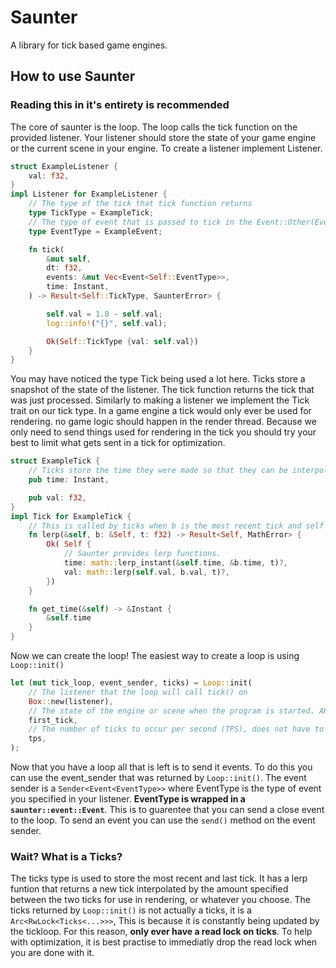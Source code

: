# Saunter

A library for tick based game engines.

## How to use Saunter

### Reading this in it's entirety is recommended

The core of saunter is the loop. The loop calls the tick function on the provided listener. Your listener should store the state of your game engine or the current scene in your engine. To create a listener implement Listener.

```rust
struct ExampleListener {
    val: f32,
}
impl Listener for ExampleListener {
    // The type of the tick that tick function returns
    type TickType = ExampleTick; 
    // The type of event that is passed to tick in the Event::Other(EventType) variant
    type EventType = ExampleEvent;

    fn tick(
        &mut self,
        dt: f32,
        events: &mut Vec<Event<Self::EventType>>,
        time: Instant,
    ) -> Result<Self::TickType, SaunterError> {

        self.val = 1.0 - self.val;
        log::info!("{}", self.val);

        Ok(Self::TickType {val: self.val})
    }
}
```

You may have noticed the type Tick being used a lot here. Ticks store a snapshot of the state of the listener. The tick function returns the tick that was just processed. Similarly to making a listener we implement the Tick trait on our tick type. In a game engine a tick would only ever be used for rendering. no game logic should happen in the render thread. Because we only need to send things used for rendering in the tick you should try your best to limit what gets sent in a tick for optimization.

```rust
struct ExampleTick {
    // Ticks store the time they were made so that they can be interpolated
    pub time: Instant,

    pub val: f32,
}
impl Tick for ExampleTick {
    // This is called by ticks when b is the most recent tick and self is the last to interpolate between the two
    fn lerp(&self, b: &Self, t: f32) -> Result<Self, MathError> {
        Ok( Self {
            // Saunter provides lerp functions.
            time: math::lerp_instant(&self.time, &b.time, t)?,
            val: math::lerp(self.val, b.val, t)?,
        })
    }

    fn get_time(&self) -> &Instant {
        &self.time
    } 
}
```

Now we can create the loop! The easiest way to create a loop is using `Loop::init()`

```rust
let (mut tick_loop, event_sender, ticks) = Loop::init(
    // The listener that the loop will call tick() on
    Box::new(listener),
    // The state of the engine or scene when the program is started. AKA the first tick
    first_tick, 
    // The number of ticks to occur per second (TPS), does not have to be an integer
    tps,
);
```

Now that you have a loop all that is left is to send it events. To do this you can use the event_sender that was returned by `Loop::init()`. The event sender is a `Sender<Event<EventType>>` where EventType is the type of event you specified in your listener. **EventType is wrapped in a ``saunter::event::Event``**. This is to guarentee that you can send a close event to the loop. To send an event you can use the `send()` method on the event sender.

### Wait? What is a Ticks?

The ticks type is used to store the most recent and last tick. It has a lerp funtion that returns a new tick interpolated by the amount specified between the two ticks for use in rendering, or whatever you choose. The ticks returned by ``Loop::init()`` is not actually a ticks, it is a ``Arc<RwLock<Ticks<...>>>``, This is because it is constantly being updated by the tickloop. For this reason, **only ever have a read lock on ticks**. To help with optimization, it is best practise to immediatly drop the read lock when you are done with it.
